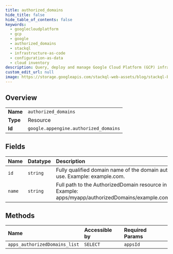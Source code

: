 ```yaml
---
title: authorized_domains
hide_title: false
hide_table_of_contents: false
keywords:
  - googlecloudplatform
  - gcp
  - google
  - authorized_domains
  - stackql
  - infrastructure-as-code
  - configuration-as-data
  - cloud inventory
description: Query, deploy and manage Google Cloud Platform (GCP) infrastructure and resources using SQL
custom_edit_url: null
image: https://storage.googleapis.com/stackql-web-assets/blog/stackql-blog-post-featured-image.png
---
```

  
    

## Overview
<table><tbody>
<tr><td><b>Name</b></td><td><code>authorized_domains</code></td></tr>
<tr><td><b>Type</b></td><td>Resource</td></tr>
<tr><td><b>Id</b></td><td><code>google.appengine.authorized_domains</code></td></tr>
</tbody></table>

## Fields
| Name | Datatype | Description |
|:-----|:---------|:------------|
| `id` | `string` | Fully qualified domain name of the domain authorized for use. Example: example.com. |
| `name` | `string` | Full path to the AuthorizedDomain resource in the API. Example: apps/myapp/authorizedDomains/example.com.@OutputOnly |
## Methods
| Name | Accessible by | Required Params |
|:-----|:--------------|:----------------|
| `apps_authorizedDomains_list` | `SELECT` | `appsId` |
